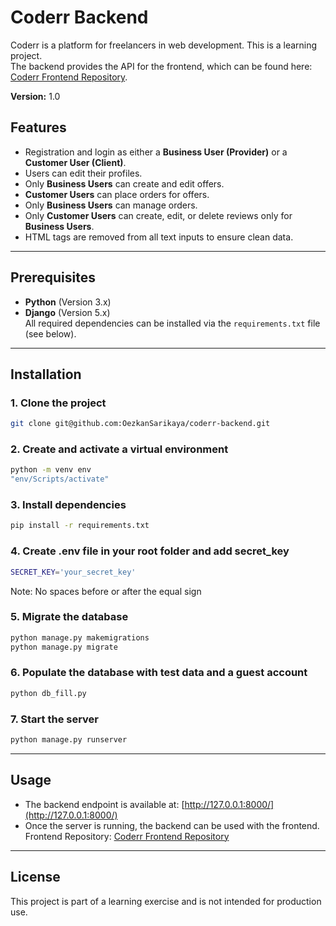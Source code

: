 
# Coderr Backend

Coderr is a platform for freelancers in web development. This is a learning project.  
The backend provides the API for the frontend, which can be found here: [Coderr Frontend Repository](https://github.com/OezkanSarikaya/coderr-frontend).  

**Version:** 1.0  

## Features

- Registration and login as either a **Business User (Provider)** or a **Customer User (Client)**.
- Users can edit their profiles.
- Only **Business Users** can create and edit offers.
- **Customer Users** can place orders for offers.
- Only **Business Users** can manage orders.
- Only **Customer Users** can create, edit, or delete reviews only for **Business Users**.
- HTML tags are removed from all text inputs to ensure clean data.

---

## Prerequisites

- **Python** (Version 3.x)
- **Django** (Version 5.x)  
  All required dependencies can be installed via the `requirements.txt` file (see below).

---

## Installation

### 1. Clone the project
```bash
git clone git@github.com:OezkanSarikaya/coderr-backend.git
```

### 2. Create and activate a virtual environment
```bash
python -m venv env
"env/Scripts/activate"
```

### 3. Install dependencies
```bash
pip install -r requirements.txt
```

### 4. Create .env file in your root folder and add secret_key
```bash
SECRET_KEY='your_secret_key'
```
Note: No spaces before or after the equal sign

### 5. Migrate the database
```bash
python manage.py makemigrations
python manage.py migrate
```

### 6. Populate the database with test data and a guest account
```bash
python db_fill.py
```

### 7. Start the server
```bash
python manage.py runserver
```

---

## Usage

- The backend endpoint is available at: [http://127.0.0.1:8000/](http://127.0.0.1:8000/)
- Once the server is running, the backend can be used with the frontend.  
  Frontend Repository: [Coderr Frontend Repository](https://github.com/OezkanSarikaya/coderr-frontend)

---

## License

This project is part of a learning exercise and is not intended for production use.

